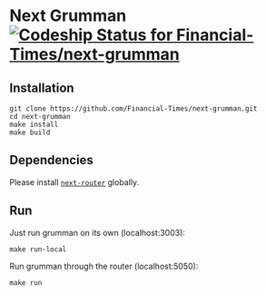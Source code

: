 # Next Grumman [![Codeship Status for Financial-Times/next-grumman](https://codeship.com/projects/87d2cbb0-674c-0132-5ae3-3692c894dee4/status)](https://codeship.com/projects/53047)

## Installation

```
git clone https://github.com/Financial-Times/next-grumman.git
cd next-grumman
make install
make build
```

## Dependencies

Please install [`next-router`](http://git.svc.ft.com:8080/projects/NEXT/repos/router/browse) globally.

## Run

Just run grumman on its own (localhost:3003):

```
make run-local
```

Run grumman through the router (localhost:5050):

```
make run
```

